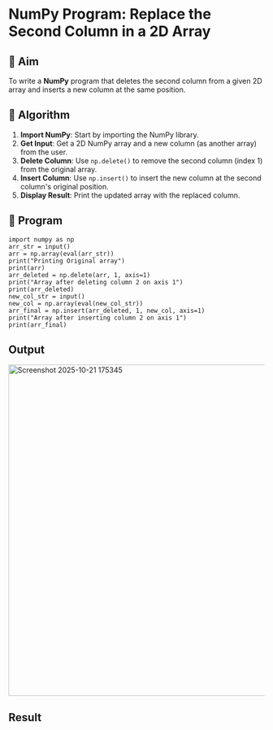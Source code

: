 # NumPy Program: Replace the Second Column in a 2D Array

## 🎯 Aim
To write a **NumPy** program that deletes the second column from a given 2D array and inserts a new column at the same position.

## 🧠 Algorithm
1. **Import NumPy**: Start by importing the NumPy library.
2. **Get Input**: Get a 2D NumPy array and a new column (as another array) from the user.
3. **Delete Column**: Use `np.delete()` to remove the second column (index 1) from the original array.
4. **Insert Column**: Use `np.insert()` to insert the new column at the second column's original position.
5. **Display Result**: Print the updated array with the replaced column.

## 🧾 Program
```
import numpy as np
arr_str = input()
arr = np.array(eval(arr_str))
print("Printing Original array")
print(arr)
arr_deleted = np.delete(arr, 1, axis=1)
print("Array after deleting column 2 on axis 1")
print(arr_deleted)
new_col_str = input()
new_col = np.array(eval(new_col_str))
arr_final = np.insert(arr_deleted, 1, new_col, axis=1)
print("Array after inserting column 2 on axis 1")
print(arr_final)

```
## Output
<img width="1162" height="652" alt="Screenshot 2025-10-21 175345" src="https://github.com/user-attachments/assets/a387ecf0-c28a-4992-acd9-36941ad51723" />

## Result
